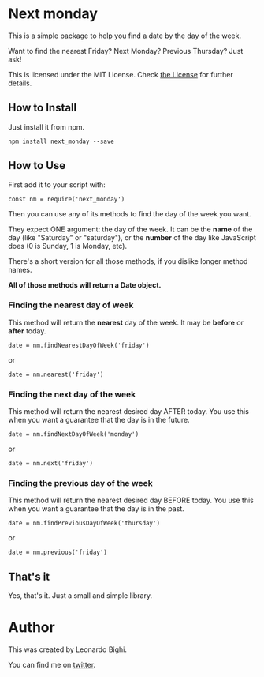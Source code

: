 # Next monday

This is a simple package to help you find a date by the day of the week.

Want to find the nearest Friday? Next Monday? Previous Thursday? Just ask!

This is licensed under the MIT License. Check [the License](./LICENSE) for further details.

## How to Install

Just install it from npm.

`npm install next_monday --save`

## How to Use

First add it to your script with:

`const nm = require('next_monday')`

Then you can use any of its methods to find the day of the week you want.

They expect ONE argument: the day of the week. It can be the **name** of the day (like "Saturday" or "saturday"), or the **number** of the day like JavaScript does (0 is Sunday, 1 is Monday, etc).

There's a short version for all those methods, if you dislike longer method names.

**All of those methods will return a Date object.**

### Finding the nearest day of week

This method will return the **nearest** day of the week. It may be **before** or **after** today.

`date = nm.findNearestDayOfWeek('friday')`

or

`date = nm.nearest('friday')`

### Finding the next day of the week

This method will return the nearest desired day AFTER today. You use this when you want a guarantee that the day is in the future.

`date = nm.findNextDayOfWeek('monday')`

or

`date = nm.next('friday')`

### Finding the previous day of the week

This method will return the nearest desired day BEFORE today. You use this when you want a guarantee that the day is in the past.

`date = nm.findPreviousDayOfWeek('thursday')`

or

`date = nm.previous('friday')`

## That's it

Yes, that's it. Just a small and simple library.

# Author

This was created by Leonardo Bighi.

You can find me on [twitter](www.twitter.com/bighi).
